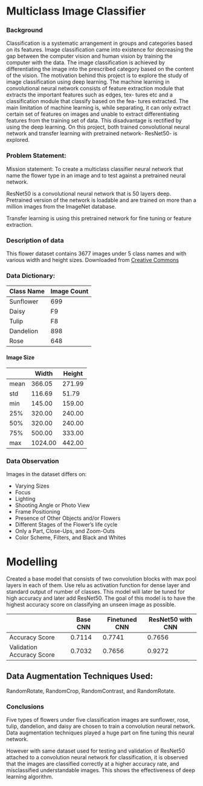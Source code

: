# Multiclass Image Classifier

### Background

Classification is a systematic arrangement in groups and categories 
based on its features. Image classification came into existence for 
decreasing the gap between the computer vision and human vision 
by training the computer with the data. The image classification is 
achieved by differentiating the image into the prescribed category 
based on the content of the vision. The motivation behind this project is
to explore the study of image classification using deep learning. 
The machine learning in convolutional neural network consists of feature extraction module that extracts the important features such as edges, tex-
tures etc and a classification module that classify based on the fea-
tures extracted. The main limitation of machine learning is, while 
separating, it can only extract certain set of features on images and 
unable to  extract differentiating  features from  the training set of 
data. This disadvantage is rectified by using the deep learning. On this project, both trained convolutional neural network and transfer learning with pretrained network- ResNet50- is explored.


### Problem Statement:

Mission statement: 
To create a multiclass classifier neural network that name 
the flower type in an image and to test against a pretrained neural network. 


ResNet50 is a convolutional neural network that is 50 layers deep. Pretrained version of the network is loadable and are trained on more than a million images from the ImageNet database.

Transfer learning is using this pretrained network for fine tuning or feature extraction.


   ### Description of data
This flower dataset contains 3677 images under 5 class names and with various width and height sizes.
Downloaded from [Creative Commons](https://creativecommons.org/)


### Data Dictionary:

|Class Name|Image Count|
|--------|------|
|Sunflower|699|
|Daisy|F9|633|
|Tulip|F8|799|
|Dandelion|898|
|Rose|648|

#### Image Size
||Width|Height|
|--------|------|------|
|mean|366.05|271.99
|std|116.69|51.79|
|min|145.00|159.00|
|25%|320.00|240.00|
|50%|320.00|240.00|
|75%|500.00|333.00|
|max|1024.00|442.00|

### Data Observation 

Images in the dataset differs on:
* Varying Sizes
* Focus
* Lighting
* Shooting Angle or Photo View
* Frame Positioning
* Presence of Other Objects and/or Flowers
* Different Stages of the Flower’s life cycle
* Only a Part, Close-Ups, and Zoom-Outs 
* Color Scheme, Filters, and Black and Whites 


# Modelling
Created a base model that consists of two convolution blocks with max pool layers in each of them. Use relu as activation function for dense layer and standard output of number of classes. This model will later be tuned for high accuracy and later add ResNet50. The goal of this model is to have the highest accuracy score on classifying an unseen image as possible.

| |Base CNN|Finetuned CNN|ResNet50 with CNN|
|--------|--------|------|------|
|Accuracy Score|0.7114|0.7741 | 0.7656 | 0.9753
|Validation Accuracy Score|0.7032|0.7656|0.9272

## Data Augmentation Techniques Used:

RandomRotate, RandomCrop, RandomContrast, and RandomRotate.



 ### Conclusions
 
Five types of flowers under five classification images are sunflower, rose, tulip, dandelion, and daisy are chosen to train a convolution neural network. Data augmentation techniques played a huge part on fine tuning this neural network.

However with same dataset used for testing and validation of ResNet50 attached to a convolution neural network for classification, it is observed that the images are classified correctly at a higher accuracy rate, and misclassified understandable images. This shows the effectiveness of deep learning algorithm.

